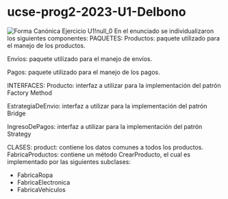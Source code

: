 # ucse-prog2-2023-U1-Delbono
![Forma Canónica Ejercicio  U1!null_0](https://github.com/MatiDelbono3/ucse-prog2-2023-U1-Delbono/assets/88385683/34530548-9ccf-4e05-9b43-88700807da56)
En el enunciado se individualizaron los siguientes componentes:
PAQUETES:
Productos: paquete utilizado para el manejo de los productos.

Envíos: paquete utilizado para el manejo de envíos.

Pagos: paquete utilizado para el manejo de los pagos.

INTERFACES:
Producto: interfaz a utilizar para la implementación del patrón Factory Method

EstrategiaDeEnvio: interfaz a utilizar para la implementación del patrón Bridge

IngresoDePagos: interfaz a utilizar para la implementación del patrón Strategy

CLASES:
product: contiene los datos comunes a todos los productos.
FabricaProductos: contiene un método CrearProducto, el cual es implementado por las siguientes subclases:
- FabricaRopa
- FabricaElectronica
- FabricaVehiculos
  
